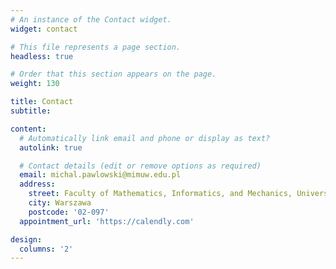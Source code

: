 ```yaml
---
# An instance of the Contact widget.
widget: contact

# This file represents a page section.
headless: true

# Order that this section appears on the page.
weight: 130

title: Contact
subtitle:

content:
  # Automatically link email and phone or display as text?
  autolink: true

  # Contact details (edit or remove options as required)
  email: michal.pawlowski@mimuw.edu.pl
  address:
    street: Faculty of Mathematics, Informatics, and Mechanics, University of Warsaw, Banacha 2
    city: Warszawa
    postcode: '02-097'
  appointment_url: 'https://calendly.com'

design:
  columns: '2'
---
```

